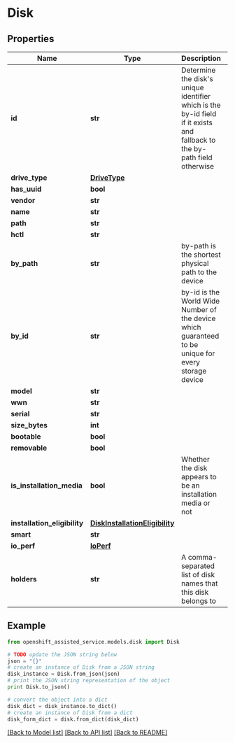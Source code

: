 # Disk


## Properties
Name | Type | Description | Notes
------------ | ------------- | ------------- | -------------
**id** | **str** | Determine the disk&#39;s unique identifier which is the by-id field if it exists and fallback to the by-path field otherwise | [optional] 
**drive_type** | [**DriveType**](DriveType.md) |  | [optional] 
**has_uuid** | **bool** |  | [optional] 
**vendor** | **str** |  | [optional] 
**name** | **str** |  | [optional] 
**path** | **str** |  | [optional] 
**hctl** | **str** |  | [optional] 
**by_path** | **str** | by-path is the shortest physical path to the device | [optional] 
**by_id** | **str** | by-id is the World Wide Number of the device which guaranteed to be unique for every storage device | [optional] 
**model** | **str** |  | [optional] 
**wwn** | **str** |  | [optional] 
**serial** | **str** |  | [optional] 
**size_bytes** | **int** |  | [optional] 
**bootable** | **bool** |  | [optional] 
**removable** | **bool** |  | [optional] 
**is_installation_media** | **bool** | Whether the disk appears to be an installation media or not | [optional] 
**installation_eligibility** | [**DiskInstallationEligibility**](DiskInstallationEligibility.md) |  | [optional] 
**smart** | **str** |  | [optional] 
**io_perf** | [**IoPerf**](IoPerf.md) |  | [optional] 
**holders** | **str** | A comma-separated list of disk names that this disk belongs to | [optional] 

## Example

```python
from openshift_assisted_service.models.disk import Disk

# TODO update the JSON string below
json = "{}"
# create an instance of Disk from a JSON string
disk_instance = Disk.from_json(json)
# print the JSON string representation of the object
print Disk.to_json()

# convert the object into a dict
disk_dict = disk_instance.to_dict()
# create an instance of Disk from a dict
disk_form_dict = disk.from_dict(disk_dict)
```
[[Back to Model list]](../README.md#documentation-for-models) [[Back to API list]](../README.md#documentation-for-api-endpoints) [[Back to README]](../README.md)


